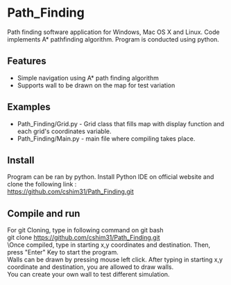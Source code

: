 # Path_Finding
Path finding software application for Windows, Mac OS X and Linux. Code implements A* pathfinding algorithm. Program is conducted using python.
## Features
* Simple navigation using A* path finding algorithm
* Supports wall to be drawn on the map for test variation

## Examples
* Path_Finding/Grid.py - Grid class that fills map with display function and each grid's coordinates variable.
* Path_Finding/Main.py - main file where compiling takes place. 
## Install
Program can be ran by python. Install Python IDE on official website and clone the following link :\
https://github.com/cshim31/Path_Finding.git

## Compile and run
For git Cloning, type in following command on git bash\
git clone https://github.com/cshim31/Path_Finding.git \
\Once compiled, type in starting x,y coordinates and destination. Then, press "Enter" Key to start the program.\
Walls can be drawn by pressing mouse left click. After typing in starting x,y coordinate and destination, you are allowed to draw walls.\
You can create your own wall to test different simulation.


